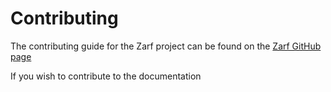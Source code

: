 # Contributing

The contributing guide for the Zarf project can be found on the [Zarf GitHub page](https://github.com/defenseunicorns/zarf/blob/master/CONTRIBUTING.md)

If you wish to contribute to the documentation